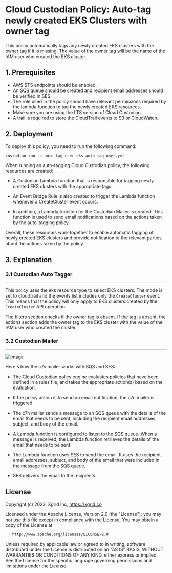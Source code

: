 # Cloud Custodian Policy: Auto-tag newly created EKS Clusters with owner tag

This policy automatically tags any newly created EKS clusters with the owner tag if it is missing. The value of the owner tag will be the name of the IAM user who created the EKS cluster.

## 1. Prerequisites

- AWS STS endpoints should be enabled.
- An SQS queue should be created and recipient email addresses should be verified in SES.
- The role used in the policy should have relevant permissions required by the lambda function to tag the newly created EKS resources.
- Make sure you are using the LTS version of Cloud Custodian.
- A trail is required to store the CloudTrail events to S3 or CloudWatch.

## 2. Deployment

To deploy this policy, you need to run the following command:

```bash
custodian run -s auto-tag-user eks-auto-tag-user.yml
```

When running an auto-tagging Cloud Custodian policy, the following resources are created:

- A Custodian Lambda function that is responsible for tagging newly created EKS clusters with the appropriate tags.

- An Event Bridge Rule is also created to trigger the Lambda function whenever a CreateCluster event occurs.

- In addition, a Lambda function for the Custodian Mailer is created. This function is used to send email notifications based on the actions taken by the auto-tagging policy.

Overall, these resources work together to enable automatic tagging of newly created EKS clusters and provide notification to the relevant parties about the actions taken by the policy.

## 3. Explanation

### 3.1 Custodian Auto Tagger

---

This policy uses the eks resource type to select EKS clusters. The mode is set to cloudtrail and the events list includes only the `CreateCluster` event. This means that the policy will only apply to EKS clusters created by the `CreateCluster` API operation.

The filters section checks if the owner tag is absent. If the tag is absent, the actions section adds the owner tag to the EKS cluster with the value of the IAM user who created the cluster.

### 3.2 Custodian Mailer

---

![Image](https://user-images.githubusercontent.com/95742163/219685736-00483f6b-28a2-4f4b-b176-55cfda2e84f4.png)

Here's how the c7n mailer works with SQS and SES:

- The Cloud Custodian policy engine evaluates policies that have been defined in a rules file, and takes the appropriate action(s) based on the evaluation.

- If the policy action is to send an email notification, the c7n mailer is triggered.

- The c7n mailer sends a message to an SQS queue with the details of the email that needs to be sent, including the recipient email addresses, subject, and body of the email.

- A Lambda function is configured to listen to the SQS queue. When a message is received, the Lambda function retrieves the details of the email that needs to be sent.

- The Lambda function uses SES to send the email. It uses the recipient email addresses, subject, and body of the email that were included in the message from the SQS queue.

- SES delivers the email to the recipients.


## License

Copyright (c) 2023, Xgrid Inc, https://xgrid.co

Licensed under the Apache License, Version 2.0 (the "License");
you may not use this file except in compliance with the License.
You may obtain a copy of the License at

       http://www.apache.org/licenses/LICENSE-2.0

Unless required by applicable law or agreed to in writing, software
distributed under the License is distributed on an "AS IS" BASIS,
WITHOUT WARRANTIES OR CONDITIONS OF ANY KIND, either express or implied.
See the License for the specific language governing permissions and
limitations under the License.

